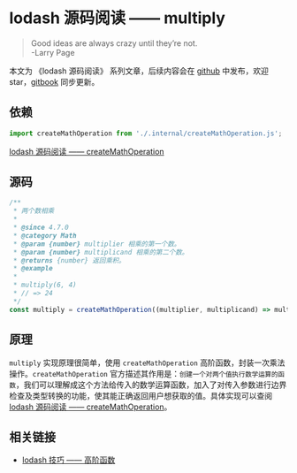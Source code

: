 # lodash 源码阅读 —— multiply

> Good ideas are always crazy until they’re not.  
> -Larry Page

本文为 《lodash 源码阅读》 系列文章，后续内容会在 [github](https://github.com/gu-xionghong/lodash-analysis) 中发布，欢迎 star，[gitbook](https://gu-xionghong.gitbook.io/lodash-analysis/) 同步更新。

## 依赖

```js
import createMathOperation from './.internal/createMathOperation.js';
```

[lodash 源码阅读 —— createMathOperation](../Internal/createMathOperation.md)

## 源码

```js
/**
 * 两个数相乘
 *
 * @since 4.7.0
 * @category Math
 * @param {number} multiplier 相乘的第一个数。
 * @param {number} multiplicand 相乘的第二个数。
 * @returns {number} 返回乘积。
 * @example
 *
 * multiply(6, 4)
 * // => 24
 */
const multiply = createMathOperation((multiplier, multiplicand) => multiplier * multiplicand, 1);
```

## 原理

`multiply` 实现原理很简单，使用 `createMathOperation` 高阶函数，封装一次乘法操作。`createMathOperation` 官方描述其作用是：`创建一个对两个值执行数学运算的函数`，我们可以理解成这个方法给传入的数学运算函数，加入了对传入参数进行边界检查及类型转换的功能，使其能正确返回用户想获取的值。具体实现可以查阅 [lodash 源码阅读 —— createMathOperation](../Internal/createMathOperation.md)。

## 相关链接

- [lodash 技巧 —— 高阶函数](../Tips/higherOrderFunction.md)
